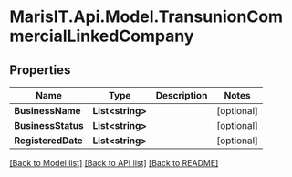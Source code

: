
# MarisIT.Api.Model.TransunionCommercialLinkedCompany

## Properties

Name | Type | Description | Notes
------------ | ------------- | ------------- | -------------
**BusinessName** | **List&lt;string&gt;** |  | [optional] 
**BusinessStatus** | **List&lt;string&gt;** |  | [optional] 
**RegisteredDate** | **List&lt;string&gt;** |  | [optional] 

[[Back to Model list]](../README.md#documentation-for-models)
[[Back to API list]](../README.md#documentation-for-api-endpoints)
[[Back to README]](../README.md)

